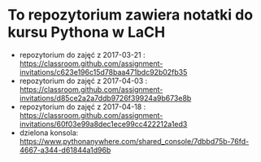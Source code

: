 # To repozytorium zawiera notatki do kursu Pythona w LaCH

* repozytorium do zajęć z 2017-03-21 : https://classroom.github.com/assignment-invitations/c623e196c15d78baa471bdc92b02fb35
* repozytorium do zajęć z 2017-04-03 : https://classroom.github.com/assignment-invitations/d85ce2a2a7ddb9726f39924a9b673e8b
* repozytorium do zajęć z 2017-04-18 : https://classroom.github.com/assignment-invitations/60f03e99a8dec1ece99cc422212a1ed3
* dzielona konsola: https://www.pythonanywhere.com/shared_console/7dbbd75b-76fd-4667-a344-d61844a1d96b

